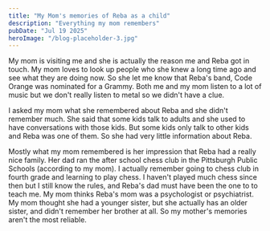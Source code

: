 ```yaml
---
title: "My Mom's memories of Reba as a child"
description: "Everything my mom remembers"
pubDate: "Jul 19 2025"
heroImage: "/blog-placeholder-3.jpg"
---
```


My mom is visiting me and she is actually the reason me and Reba got in touch.
My mom loves to look up people who she knew a long time ago and see what they
are doing now. So she let me know that Reba's band, Code Orange was nominated 
for a Grammy. Both me and my mom listen to a lot of music but we don't really
    listen to metal so we didn't have a clue.

I asked my mom what she remembered about Reba and she didn't remember much. She
said that some kids talk to adults and she used to have conversations with those
kids. But some kids only talk to other kids and Reba was one of them. So she had
very little information about Reba.

Mostly what my mom remembered is her impression that Reba had a really nice
family. Her dad ran the after school chess club in the Pittsburgh Public Schools
(according to my mom). I actually remember going to chess club in fourth grade
and learning to play chess. I haven't played much chess since then but I still
know the rules, and Reba's dad must have been the one to to teach me. My mom
thinks Reba's mom was a psychologist or psychiatrist. My mom thought she had a
younger sister, but she actually has an older sister, and didn't remember her
brother at all. So my mother's memories aren't the most reliable.
